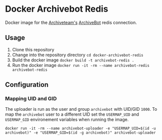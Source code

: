 # Docker Archivebot Redis

Docker image for the [Archiveteam's](http://www.archiveteam.org/) [ArchiveBot](http://www.archiveteam.org/index.php?title=ArchiveBot) redis connection.

## Usage
1. Clone this repository
2. Change into the repository directory
`cd docker-archivebot-redis`
3. Build the docker image
`docker build -t archivebot-redis .`
4. Run the docker image
`docker run -it -rm --name archivebot-redis archivebot-redis`

## Configuration


### Mapping UID and GID
The uploader is run as the user and group `archivebot` with UID/GID `1000`. To map the `archivebot` user to a different UID set the `USERMAP_UID` and `USERMAP_GID` environement variables when running the image.

`docker run -it -rm --name archivebot-uploader -e "USERMAP_UID=$(id -u archivebot)" -e "USERMAP_GID=$(id -g archivebot)" archivebot-uploader`
